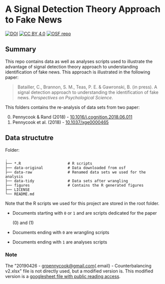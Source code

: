 # A Signal Detection Theory Approach to Fake News

<!-- badges: start -->

[![DOI](https://img.shields.io/badge/doi-pending...-lightgrey.svg)](https://osf.io/uc9me/)
[![CC BY 4.0](https://img.shields.io/badge/licence-CC%20BY%204.0-green)](https://github.com/cedricbatailler/A-Signal-Detection-Theory-Approach-to-Fake-News/blob/main/LICENCE) [![OSF
repo](https://img.shields.io/badge/osf-uc9me-green.svg)](https://osf.io/uc9me/)

<!-- badges: end -->

## Summary

This repo contains data as well as analyses scripts used to illustrate the
advantage of signal detection theory approach to understanding identification of
fake news. This approach is illustrated in the following paper:

> Batailler, C., Brannon, S. M., Teas, P. E. & Gawronski, B. (in press). A
> signal detection approach to understanding the identification of fake news.
> *Perspectives on Psychological Science*.

This folders contains the re-analysis of data sets from two paper:

0.  Pennycook & Rand (2018) -
    [10.1016/j.cognition.2018.06.011](https://dx.doi.org/10.1016/j.cognition.2018.06.011)
1.  Pennycook et al. (2018) -
    [10.1037/xge0000465](https://dx.doi.org/10.1037/xge0000465)

## Data structutre

Folder:

    .
    ├── *.R                     # R scripts
    ├── data-original           # Data downloaded from osf
    ├── data-raw                # Renamed data sets we used for the analysis
    ├── data-tidy               # Data sets after wrangling
    ├── figures                 # Contains the R generated figures
    ├── LICENSE
    └── README.md

Note that the R scripts we used for this project are stored in the root folder.

-   Documents starting with `0` or `1` and are scripts dedicated for the paper

    (0) and (1)

-   Documents ending with `0` are wrangling scripts

-   Documents ending with `1` are analyses scripts

### Note

The "20190426 - [grpennycook\@gmail.com](mailto:grpennycook@gmail.com){.email} -
Counterbalancing v2.xlsx" file is not directly used, but a modified version is.
This modified version is a [googlesheet file with public reading
access](https://docs.google.com/spreadsheets/d/1ecP1UsU8rcOyHGHyoIjjjrOc0Gj5coWfWt3c99l6ikc).

